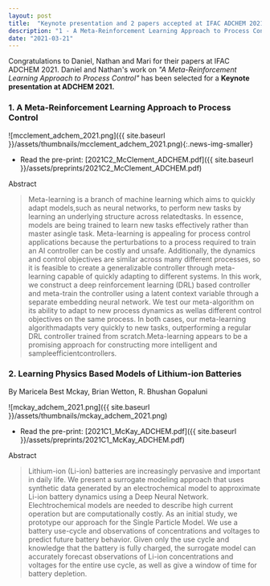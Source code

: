 ```yaml
---
layout: post
title:  "Keynote presentation and 2 papers accepted at IFAC ADCHEM 2021"
description: "1 - A Meta-Reinforcement Learning Approach to Process Control and 2 - Learning Physics Based Models of Lithium-ion Batteries"
date: "2021-03-21"
---
```


Congratulations to Daniel, Nathan and Mari for their papers at IFAC ADCHEM 2021. Daniel and Nathan's work on *"A Meta-Reinforcement Learning Approach to Process Control"* has been selected for a **Keynote presentation at ADCHEM 2021.**

### 1. A Meta-Reinforcement Learning Approach to Process Control

![mcclement_adchem_2021.png]({{ site.baseurl }}/assets/thumbnails/mcclement_adchem_2021.png){:.news-img-smaller}

- Read the pre-print: [2021C2_McClement_ADCHEM.pdf]({{ site.baseurl }}/assets/preprints/2021C2_McClement_ADCHEM.pdf)

Abstract
> Meta-learning is a branch of machine learning which aims to quickly adapt models,such as neural networks, to perform new tasks by learning an underlying structure across relatedtasks. In essence, models are being trained to learn new tasks effectively rather than master asingle task. Meta-learning is appealing for process control applications because the perturbations to a process required to train an AI controller can be costly and unsafe. Additionally, the dynamics and control objectives are similar across many different processes, so it is feasible to create a generalizable controller through meta-learning capable of quickly adapting to different systems. In this work, we construct a deep reinforcement learning (DRL) based controller and meta-train the controller using a latent context variable through a separate embedding neural network. We test our meta-algorithm on its ability to adapt to new process dynamics as wellas different control objectives on the same process. In both cases, our meta-learning algorithmadapts very quickly to new tasks, outperforming a regular DRL controller trained from scratch.Meta-learning appears to be a promising approach for constructing more intelligent and sampleefficientcontrollers.

### 2. Learning Physics Based Models of Lithium-ion Batteries
By Maricela Best Mckay, Brian Wetton, R. Bhushan Gopaluni

![mckay_adchem_2021.png]({{ site.baseurl }}/assets/thumbnails/mckay_adchem_2021.png)

- Read the pre-print: [2021C1_McKay_ADCHEM.pdf]({{ site.baseurl }}/assets/preprints/2021C1_McKay_ADCHEM.pdf)

Abstract
> Lithium-ion (Li-ion) batteries are increasingly pervasive and important in daily
life. We present a surrogate modeling approach that uses synthetic data generated by an
electrochemical model to approximate Li-ion battery dynamics using a Deep Neural Network.
Elechtrochemical models are needed to describe high current operation but are computationally
costly. As an initial study, we prototype our approach for the Single Particle Model. We use
a battery use-cycle and observations of concentrations and voltages to predict future battery
behavior. Given only the use cycle and knowledge that the battery is fully charged, the surrogate
model can accurately forecast observations of Li-ion concentrations and voltages for the entire
use cycle, as well as give a window of time for battery depletion.